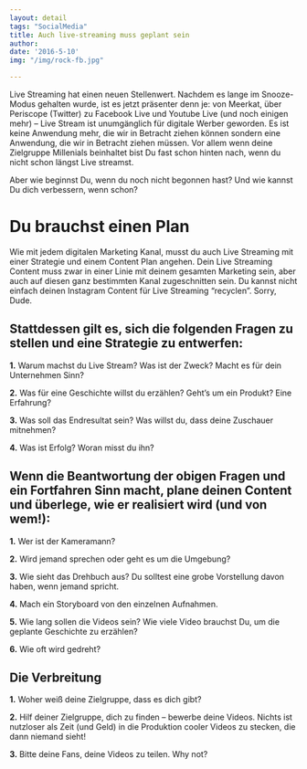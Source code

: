 ```yaml
---
layout: detail
tags: "SocialMedia"
title: Auch live-streaming muss geplant sein
author: 
date: '2016-5-10'
img: "/img/rock-fb.jpg"

---
```

Live Streaming hat einen neuen Stellenwert. Nachdem es lange im Snooze-Modus gehalten wurde, ist es jetzt präsenter denn je: von Meerkat, über Periscope (Twitter) zu Facebook Live und Youtube Live (und noch einigen mehr) – Live Stream ist unumgänglich für digitale Werber geworden. Es ist keine Anwendung mehr, die wir in Betracht ziehen können sondern eine Anwendung, die wir in Betracht ziehen müssen. Vor allem wenn deine Zielgruppe Millenials beinhaltet bist Du fast schon hinten nach, wenn du nicht schon längst Live streamst.

Aber wie beginnst Du, wenn du noch nicht begonnen hast? Und wie kannst Du dich verbessern, wenn schon?

# Du brauchst einen Plan

Wie mit jedem digitalen Marketing Kanal, musst du auch Live Streaming mit einer Strategie und einem Content Plan angehen. Dein Live Streaming Content muss zwar in einer Linie mit deinem gesamten Marketing sein, aber auch auf diesen ganz bestimmten Kanal zugeschnitten sein. Du kannst nicht einfach deinen Instagram Content für Live Streaming “recyclen”. Sorry, Dude.

## Stattdessen gilt es, sich die folgenden Fragen zu stellen und eine Strategie zu entwerfen:

**1.** Warum machst du Live Stream? Was ist der Zweck? Macht es für dein Unternehmen Sinn?

**2.** Was für eine Geschichte willst du erzählen? Geht’s um ein Produkt? Eine Erfahrung?

**3.** Was soll das Endresultat sein? Was willst du, dass deine Zuschauer mitnehmen?

**4.** Was ist Erfolg? Woran misst du ihn?

## Wenn die Beantwortung der obigen Fragen und ein Fortfahren Sinn macht, plane deinen Content und überlege, wie er realisiert wird (und von wem!):

**1.** Wer ist der Kameramann?

**2.** Wird jemand sprechen oder geht es um die Umgebung?

**3.** Wie sieht das Drehbuch aus? Du solltest eine grobe Vorstellung davon haben, wenn jemand spricht.

**4.** Mach ein Storyboard von den einzelnen Aufnahmen.

**5.** Wie lang sollen die Videos sein? Wie viele Video brauchst Du, um die geplante Geschichte zu erzählen?

**6.** Wie oft wird gedreht?

## Die Verbreitung

**1.** Woher weiß deine Zielgruppe, dass es dich gibt?

**2.** Hilf deiner Zielgruppe, dich zu finden – bewerbe deine Videos. Nichts ist nutzloser als Zeit (und Geld) in die Produktion cooler Videos zu stecken, die dann niemand sieht!

**3.** Bitte deine Fans, deine Videos zu teilen. Why not?